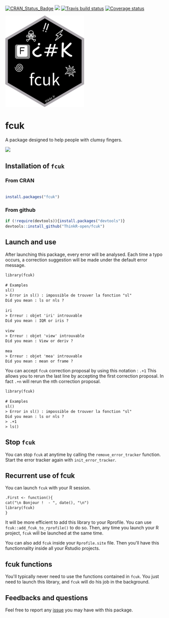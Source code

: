 [![CRAN_Status_Badge](http://www.r-pkg.org/badges/version/fcuk)](https://cran.r-project.org/package=fcuk)
[![](http://cranlogs.r-pkg.org/badges/fcuk)](https://cran.r-project.org/package=fcuk)
[![Travis build status](https://travis-ci.org/ThinkR-open/fcuk.svg?branch=master)](https://travis-ci.org/ThinkR-open/fcuk)
[![Coverage status](https://codecov.io/gh/ThinkR-open/fcuk/branch/master/graph/badge.svg)](https://codecov.io/github/ThinkR-open/fcuk?branch=master)

<img src="https://raw.githubusercontent.com/ThinkR-open/fcuk/master/img/fcuk-hex-thinkr.png" width=250px>

# fcuk

A package designed to help people with clumsy fingers.


![](https://media.giphy.com/media/l0Iy8JGxnl5rE1Z96/giphy.gif)



## Installation of `fcuk`

### From CRAN
```R

install.packages("fcuk")
```


### From github
```R
if (!require(devtools)){install.packages("devtools")}
devtools::install_github("ThinkR-open/fcuk")
```

## Launch and use

After launching this package, every error will be analysed. Each time a typo occurs, a correction suggestion will be made under the default error message. 

```{r}
library(fcuk)

# Examples 
sl()
> Error in sl() : impossible de trouver la fonction "sl"
Did you mean : ls or nls ?

iri
> Erreur : objet 'iri' introuvable
Did you mean : IQR or iris ?

view
> Erreur : objet 'view' introuvable
Did you mean : View or deriv ?

mea
> Erreur : objet 'mea' introuvable
Did you mean : mean or frame ?

```

You can accept `fcuk` correction proposal by using this notation : `.+1` This allows you to rerun the last line by accepting the first correction proposal.
In fact `.+n` will rerun the nth correction proposal.

```{r}
library(fcuk)

# Examples 
sl()
> Error in sl() : impossible de trouver la fonction "sl"
Did you mean : ls or nls ?
> .+1
> ls()

```

## Stop `fcuk`

You can stop `fcuk` at anytime by calling the `remove_error_tracker` function. Start the error tracker again with `init_error_tracker`. 

## Recurrent use of fcuk

You can launch `fcuk` with your R session. 

```{r}
.First <- function(){
cat("\n Bonjour !  - ", date(), "\n") 
library(fcuk)
}
```

It will be more efficient to add this library to your Rprofile. You can use `fcuk::add_fcuk_to_rprofile()` to do so. Then, any time you launch your R project, `fcuk` will be launched at the same time. 

You can also add `fcuk` inside your `Rprofile.site` file. Then you'll have this functionnality inside all your Rstudio projects.

## fcuk functions

You'll typically never need to use the functions contained in `fcuk`. You just need to launch this library, and `fcuk` will do his job in the background. 

## Feedbacks and questions 

Feel free to  report any [issue](https://github.com/ThinkRstat/fcuk/issues) you may have with this package. 
